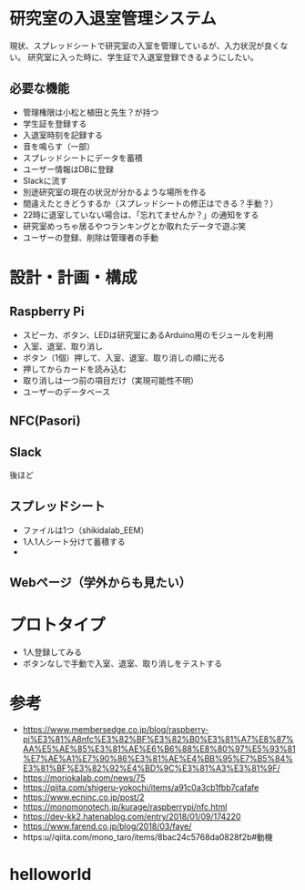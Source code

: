 # 研究室の入退室管理システム
現状、スプレッドシートで研究室の入室を管理しているが、入力状況が良くない。
研究室に入った時に、学生証で入退室登録できるようにしたい。
## 必要な機能
- 管理権限は小松と植田と先生？が持つ
- 学生証を登録する
- 入退室時刻を記録する
- 音を鳴らす（一部）
- スプレッドシートにデータを蓄積
- ユーザー情報はDBに登録
- Slackに流す
- 別途研究室の現在の状況が分かるような場所を作る
- 間違えたときどうするか（スプレッドシートの修正はできる？手動？）
- 22時に退室していない場合は、「忘れてませんか？」の通知をする
- 研究室めっちゃ居るやつランキングとか取れたデータで遊ぶ笑
- ユーザーの登録、削除は管理者の手動

# 設計・計画・構成
## Raspberry Pi
- スピーカ、ボタン、LEDは研究室にあるArduino用のモジュールを利用
- 入室、退室、取り消し
- ボタン（1個）押して、入室、退室、取り消しの順に光る
- 押してからカードを読み込む
- 取り消しは一つ前の項目だけ（実現可能性不明）
- ユーザーのデータベース

## NFC(Pasori)

## Slack
後ほど

## スプレッドシート
- ファイルは1つ（shikidalab_EEM）
- 1人1人シート分けて蓄積する
- 
## Webページ（学外からも見たい）

# プロトタイプ
- 1人登録してみる
- ボタンなしで手動で入室、退室、取り消しをテストする


# 参考
- https://www.membersedge.co.jp/blog/raspberry-pi%E3%81%A8nfc%E3%82%BF%E3%82%B0%E3%81%A7%E8%87%AA%E5%AE%85%E3%81%AE%E6%B6%88%E8%80%97%E5%93%81%E7%AE%A1%E7%90%86%E3%81%AE%E4%BB%95%E7%B5%84%E3%81%BF%E3%82%92%E4%BD%9C%E3%81%A3%E3%81%9F/
- https://moriokalab.com/news/75
- https://qiita.com/shigeru-yokochi/items/a91c0a3cb1fbb7cafafe
- https://www.ecninc.co.jp/post/2
- https://monomonotech.jp/kurage/raspberrypi/nfc.html
- https://dev-kk2.hatenablog.com/entry/2018/01/09/174220
- https://www.farend.co.jp/blog/2018/03/faye/
- https:u//qiita.com/mono_taro/items/8bac24c5768da0828f2b#動機

# helloworld
